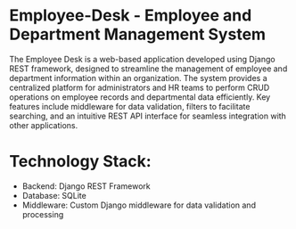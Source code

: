 # Employee-Desk - Employee and Department Management System
The Employee Desk is a web-based application developed using Django REST framework, designed to streamline the management of employee and department information within an organization. The system provides a centralized platform for administrators and HR teams to perform CRUD operations on employee records and departmental data efficiently. Key features include middleware for data validation, filters to facilitate searching, and an intuitive REST API interface for seamless integration with other applications.

# Technology Stack:
* Backend: Django REST Framework
* Database: SQLite
* Middleware: Custom Django middleware for data validation and processing
